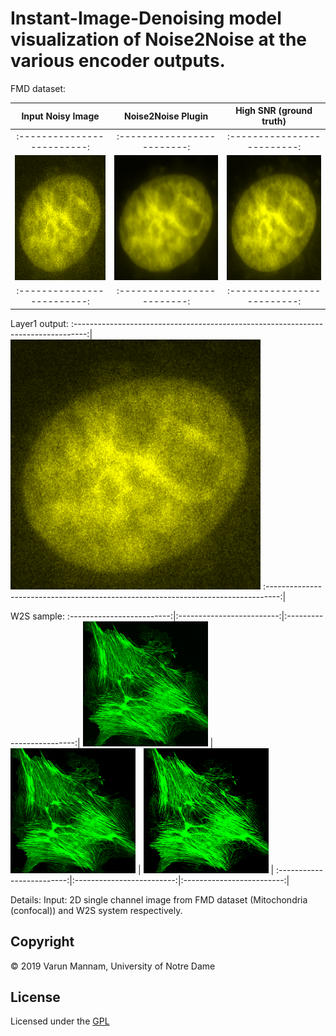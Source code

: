 # Instant-Image-Denoising model visualization of Noise2Noise at the various encoder outputs. 

FMD dataset: 


Input Noisy Image          | Noise2Noise Plugin        | High SNR (ground truth)   |       	  
:-------------------------:|:-------------------------:|:-------------------------:|
:-------------------------:|:-------------------------:|:-------------------------:|
<img src="Out_of_distribution_structures/GigadB_dataset_sample_images/cropped_images/nucleus-lowsnr-sample.png" width="200" height="200" /> | <img src="Out_of_distribution_structures/GigadB_dataset_sample_images/cropped_images/nucleus-lowsnr-sample_denoised.png" width="200" height="200" /> | <img src="Out_of_distribution_structures/GigadB_dataset_sample_images/cropped_images/nucleus-highsnr-sample.png" width="200" height="200" /> |
:-------------------------:|:-------------------------:|:-------------------------:|



Layer1 output:
:---------------------------------------------------------------------------------:|
<img src="Out_of_distribution_structures/GigadB_dataset_sample_images/cropped_images/nucleus-lowsnr-sample.png" width="400" height="400" />
:---------------------------------------------------------------------------------:|


W2S sample:
:-------------------------:|:-------------------------:|:-------------------------:|
<img src="Out_of_distribution_structures/GigadB_dataset_sample_images/cropped_images/actin-60x-noise1-lowsnr-sample.png" width="200" height="200" /> | <img src="Out_of_distribution_structures/GigadB_dataset_sample_images/cropped_images/actin-60x-noise1-lowsnr-sample_denoised.png" width="200" height="200" /> | <img src="Out_of_distribution_structures/GigadB_dataset_sample_images/cropped_images/actin-60x-noise1-highsnr-sample.png" width="200" height="200" /> |
:-------------------------:|:-------------------------:|:-------------------------:|

Details: 
Input: 2D single channel image from FMD dataset (Mitochondria (confocal)) and W2S system respectively.


## **Copyright**

© 2019 Varun Mannam, University of Notre Dame  

## **License**

Licensed under the [GPL](https://github.com/ND-HowardGroup/Instant_image_denoising/blob/master/LICENSE)

